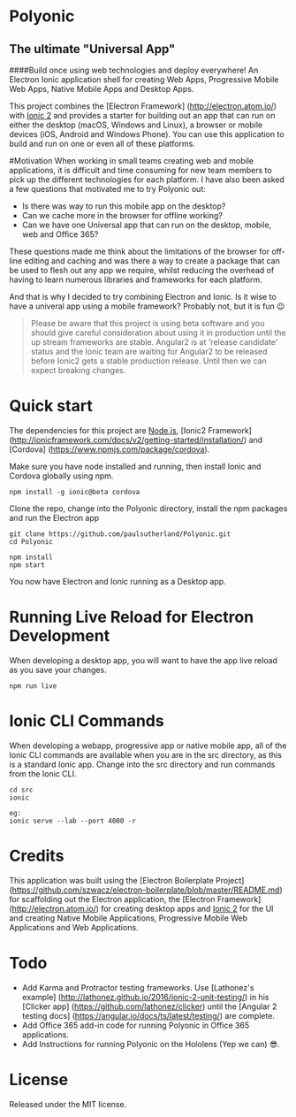 # Polyonic
## The ultimate "Universal App"

####Build once using web technologies and deploy everywhere!
An Electron Ionic application shell for creating Web Apps, Progressive Mobile Web Apps, Native Mobile Apps and Desktop Apps.

This project combines the [Electron Framework] (http://electron.atom.io/) with [Ionic 2](http://ionicframework.com/docs/v2/) and provides a starter for building out an app that can run on either the desktop (macOS, Windows and Linux), a browser or mobile devices (iOS, Android and Windows Phone).  You can use this application to build and run on one or even all of these platforms.

#Motivation
When working in small teams creating web and mobile applications, it is difficult and time consuming for new team members to pick up the different technologies for each platform. I have also been asked a few questions that motivated me to try Polyonic out: 
- Is there was way to run this mobile app on the desktop?
- Can we cache more in the browser for offline working?
- Can we have one Universal app that can run on the desktop, mobile, web and Office 365?

These questions made me think about the limitations of the browser for off-line editing and caching and was there a way to create a package that can be used to flesh out any app we require, whilst reducing the overhead of having to learn numerous libraries and frameworks for each platform.

And that is why I decided to try combining Electron and Ionic. Is it wise to have a univeral app using a mobile framework? Probably not, but it is fun :wink:

> Please be aware that this project is using beta software and you should give careful consideration about using it in production until the up stream frameworks are stable.  Angular2 is at 'release candidate' status and the Ionic team are waiting for Angular2 to be released before Ionic2 gets a stable production release.  Until then we can expect breaking changes.


# Quick start
The dependencies for this project are [Node.js](https://nodejs.org), [Ionic2 Framework] (http://ionicframework.com/docs/v2/getting-started/installation/) and [Cordova] (https://www.npmjs.com/package/cordova).

Make sure you have node installed and running, then install Ionic and Cordova globally using npm.
```
npm install -g ionic@beta cordova
```
Clone the repo, change into the Polyonic directory, install the npm packages and run the Electron app
```
git clone https://github.com/paulsutherland/Polyonic.git
cd Polyonic

npm install
npm start
```
You now have Electron and Ionic running as a Desktop app.

# Running Live Reload for Electron Development
When developing a desktop app, you will want to have the app live reload as you save your changes.  
```
npm run live
```
# Ionic CLI Commands
When developing a webapp, progressive app or native mobile app, all of the Ionic CLI commands are available when you are in the src directory, as this is a standard Ionic app.  Change into the src directory and run commands from the Ionic CLI.  
```
cd src
ionic

eg:
ionic serve --lab --port 4000 -r
```

# Credits
This application was built using the [Electron Boilerplate Project] (https://github.com/szwacz/electron-boilerplate/blob/master/README.md) for scaffolding out the Electron application, the [Electron Framework] (http://electron.atom.io/) for creating desktop apps and [Ionic 2](http://ionicframework.com/) for the UI and creating Native Mobile Applications, Progressive Mobile Web Applications and Web Applications.

# Todo
- Add Karma and Protractor testing frameworks.  Use [Lathonez's example] (http://lathonez.github.io/2016/ionic-2-unit-testing/) in his [Clicker app] (https://github.com/lathonez/clicker) until the [Angular 2 testing docs] (https://angular.io/docs/ts/latest/testing/) are complete.
- Add Office 365 add-in code for running Polyonic in Office 365 applications.
- Add Instructions for running Polyonic on the Hololens (Yep we can) :sunglasses:.

# License
Released under the MIT license.
